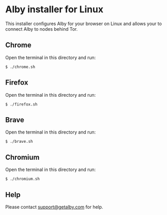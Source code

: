 # Alby installer for Linux

This installer configures Alby for your browser on Linux and allows your to connect Alby to nodes behind Tor.

## Chrome

Open the terminal in this directory and run:

    $ ./chrome.sh

## Firefox

Open the terminal in this directory and run:

    $ ./firefox.sh

## Brave

Open the terminal in this directory and run:

    $ ./brave.sh

## Chromium

Open the terminal in this directory and run:

    $ ./chromium.sh

## Help

Please contact support@getalby.com for help.
